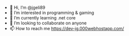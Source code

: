 - 👋 Hi, I’m @jgeli89
- 👀 I’m interested in programming & gaming 
- 🌱 I’m currently learning .net core
- 💞️ I’m looking to collaborate on anyone
- 📫 How to reach me https://dev-jg.000webhostapp.com/

<!---
jgeli89/jgeli89 is a ✨ special ✨ repository because its `README.md` (this file) appears on your GitHub profile.
You can click the Preview link to take a look at your changes.
--->
